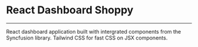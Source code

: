 # React Dashboard Shoppy

---

React dashboard application built with intergrated components from the Syncfusion library. Tailwind CSS for fast CSS on JSX components.


